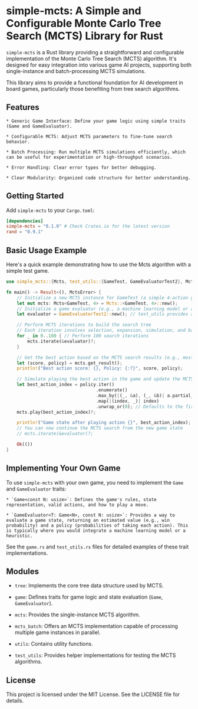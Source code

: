 # simple-mcts: A Simple and Configurable Monte Carlo Tree Search (MCTS) Library for Rust

`simple-mcts` is a Rust library providing a straightforward and configurable implementation of the Monte Carlo Tree Search (MCTS) algorithm. It's designed for easy integration into various game AI projects, supporting both single-instance and batch-processing MCTS simulations.

This library aims to provide a functional foundation for AI development in board games, particularly those benefiting from tree search algorithms.

## Features

    * Generic Game Interface: Define your game logic using simple traits (Game and GameEvaluator).

    * Configurable MCTS: Adjust MCTS parameters to fine-tune search behavior.

    * Batch Processing: Run multiple MCTS simulations efficiently, which can be useful for experimentation or high-throughput scenarios.

    * Error Handling: Clear error types for better debugging.

    * Clear Modularity: Organized code structure for better understanding.

## Getting Started

Add `simple-mcts` to your `Cargo.toml`:

```toml
[dependencies]
simple-mcts = "0.1.0" # Check Crates.io for the latest version
rand = "0.9.1"
```

## Basic Usage Example

Here's a quick example demonstrating how to use the Mcts algorithm with a simple test game.

```rust
use simple_mcts::{Mcts, test_utils::{GameTest, GameEvaluatorTest2}, MctsError};

fn main() -> Result<(), MctsError> {
    // Initialize a new MCTS instance for GameTest (a simple 4-action game)
    let mut mcts: Mcts<GameTest, 4> = Mcts::<GameTest, 4>::new();
    // Initialize a game evaluator (e.g., a machine learning model or a heuristic)
    let evaluator = GameEvaluatorTest2::new(); // test_utils provides a dummy evaluator

    // Perform MCTS iterations to build the search tree
    // Each iteration involves selection, expansion, simulation, and backpropagation
    for _ in 0..100 { // Perform 100 search iterations
        mcts.iterate(&evaluator)?;
    }

    // Get the best action based on the MCTS search results (e.g., most visited action)
    let (score, policy) = mcts.get_result();
    println!("Best action score: {}, Policy: {:?}", score, policy);

    // Simulate playing the best action in the game and update the MCTS tree
    let best_action_index = policy.iter()
                                  .enumerate()
                                  .max_by(|(_, &a), (_, &b)| a.partial_cmp(&b).unwrap())
                                  .map(|(index, _)| index)
                                  .unwrap_or(0); // Defaults to the first action if policy is empty
    mcts.play(best_action_index)?;

    println!("Game state after playing action {}", best_action_index);
    // You can now continue the MCTS search from the new game state
    // mcts.iterate(&evaluator)?;

    Ok(())
}
```

## Implementing Your Own Game

To use `simple-mcts` with your own game, you need to implement the `Game` and `GameEvaluator` traits:

    * `Game<const N: usize>`: Defines the game's rules, state representation, valid actions, and how to play a move.

    * `GameEvaluator<T: Game<N>, const N: usize>`: Provides a way to evaluate a game state, returning an estimated value (e.g., win probability) and a policy (probabilities of taking each action). This is typically where you would integrate a machine learning model or a heuristic.

See the `game.rs` and `test_utils.rs` files for detailed examples of these trait implementations.

## Modules

* `tree`: Implements the core tree data structure used by MCTS.

* `game`: Defines traits for game logic and state evaluation (`Game`, `GameEvaluator`).

* `mcts`: Provides the single-instance MCTS algorithm.

* `mcts_batch`: Offers an MCTS implementation capable of processing multiple game instances in parallel.

* `utils`: Contains utility functions.

* `test_utils`: Provides helper implementations for testing the MCTS algorithms.

## License

This project is licensed under the MIT License. See the LICENSE file for details.